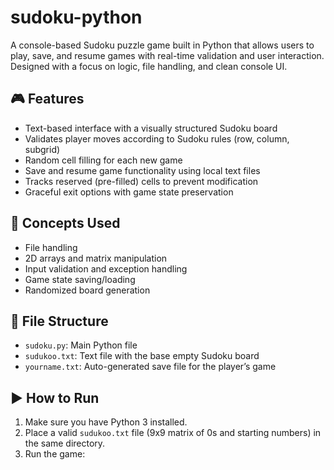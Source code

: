 # sudoku-python

A console-based Sudoku puzzle game built in Python that allows users to play, save, and resume games with real-time validation and user interaction. Designed with a focus on logic, file handling, and clean console UI.

## 🎮 Features
- Text-based interface with a visually structured Sudoku board
- Validates player moves according to Sudoku rules (row, column, subgrid)
- Random cell filling for each new game
- Save and resume game functionality using local text files
- Tracks reserved (pre-filled) cells to prevent modification
- Graceful exit options with game state preservation

## 🧠 Concepts Used
- File handling
- 2D arrays and matrix manipulation
- Input validation and exception handling
- Game state saving/loading
- Randomized board generation

## 📂 File Structure
- `sudoku.py`: Main Python file
- `sudukoo.txt`: Text file with the base empty Sudoku board
- `yourname.txt`: Auto-generated save file for the player’s game

## ▶️ How to Run

1. Make sure you have Python 3 installed.
2. Place a valid `sudukoo.txt` file (9x9 matrix of 0s and starting numbers) in the same directory.
3. Run the game:


